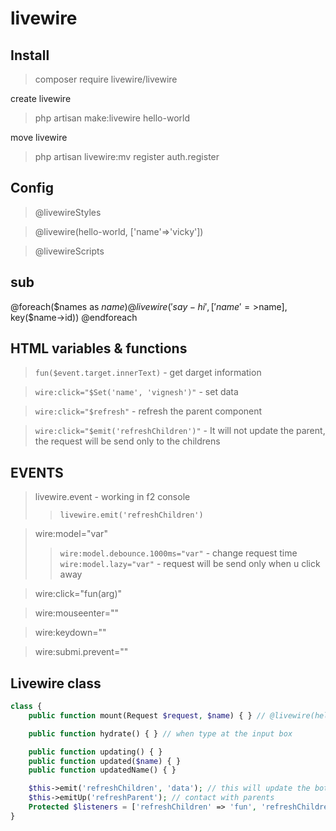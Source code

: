 # livewire

## Install
> composer require livewire/livewire

create livewire
> php artisan make:livewire hello-world

move livewire
> php artisan livewire:mv register auth.register

## Config
> @livewireStyles

> @livewire(hello-world, ['name'=>'vicky'])

> @livewireScripts

## sub
@foreach($names as $name)
	@livewire('say-hi', ['name'=>$name], key($name->id))
@endforeach

## HTML variables & functions
> `fun($event.target.innerText)` - get darget information

> `wire:click="$Set('name', 'vignesh')"` - set data

> `wire:click="$refresh"` - refresh the parent component

> `wire:click="$emit('refreshChildren')"` - It will not update the parent, the request will be send only to the childrens

## EVENTS

> livewire.event - working in f2 console
>> `livewire.emit('refreshChildren')`

> wire:model="var"
>> `wire:model.debounce.1000ms="var"` - change request time
>> `wire:model.lazy="var"` - request will be send only when u click away

> wire:click="fun(arg)"

> wire:mouseenter=""

> wire:keydown=""

> wire:submi.prevent=""

## Livewire class

```php
class {
	public function mount(Request $request, $name) { } // @livewire(hello-world, ['name'=>'vicky'])

	public function hydrate() { } // when type at the input box

	public function updating() { }
	public function updated($name) { }
	public function updatedName() { }

	$this->emit('refreshChildren', 'data'); // this will update the both parent and children
	$this->emitUp('refreshParent'); // contact with parents
	Protected $listeners = ['refreshChildren' => 'fun', 'refreshChildren'=>'$refresh'];
}
```
